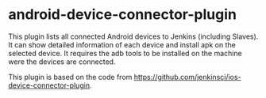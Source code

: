 # android-device-connector-plugin

This plugin lists all connected Android devices to Jenkins (including Slaves).
It can show detailed information of each device and install apk on the selected device.
It requires the adb tools to be installed on the machine were the devices are connected.

This plugin is based on the code from https://github.com/jenkinsci/ios-device-connector-plugin.
